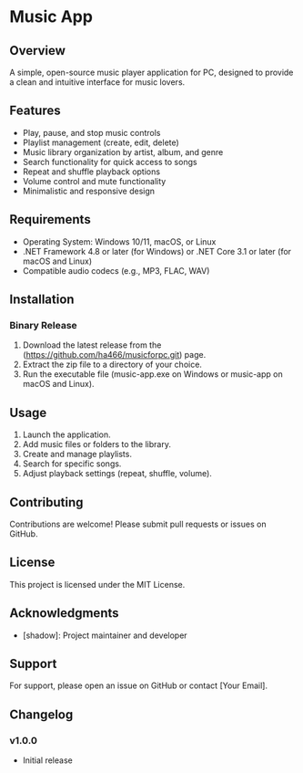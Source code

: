 # Music App

## Overview

A simple, open-source music player application for PC, designed to provide a clean and intuitive interface for music lovers.


## Features

* Play, pause, and stop music controls
* Playlist management (create, edit, delete)
* Music library organization by artist, album, and genre
* Search functionality for quick access to songs
* Repeat and shuffle playback options
* Volume control and mute functionality
* Minimalistic and responsive design


## Requirements

* Operating System: Windows 10/11, macOS, or Linux
* .NET Framework 4.8 or later (for Windows) or .NET Core 3.1 or later (for macOS and Linux)
* Compatible audio codecs (e.g., MP3, FLAC, WAV)


## Installation

### Binary Release

1. Download the latest release from the (https://github.com/ha466/musicforpc.git) page.
2. Extract the zip file to a directory of your choice.
3. Run the executable file (music-app.exe on Windows or music-app on macOS and Linux).




## Usage

1. Launch the application.
2. Add music files or folders to the library.
3. Create and manage playlists.
4. Search for specific songs.
5. Adjust playback settings (repeat, shuffle, volume).


## Contributing

Contributions are welcome! Please submit pull requests or issues on GitHub.


## License

This project is licensed under the MIT License.


## Acknowledgments

* [shadow]: Project maintainer and developer



## Support

For support, please open an issue on GitHub or contact [Your Email].


## Changelog

### v1.0.0

* Initial release

